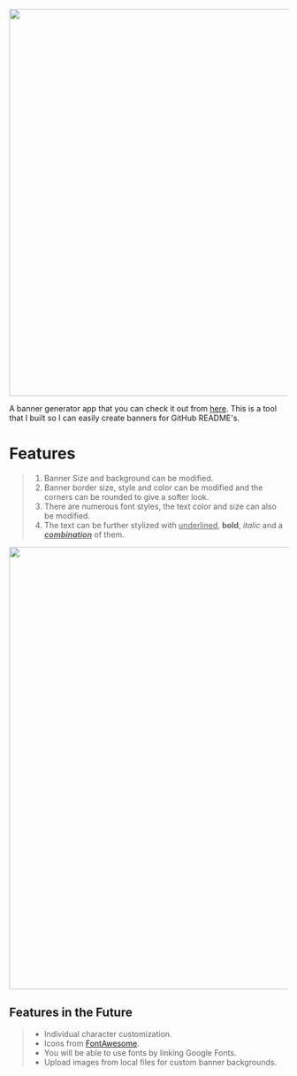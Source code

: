 <p align="center">
  <img src="https://github.com/user-attachments/assets/33990815-9f61-472f-bb4d-99d1b870b48f" width="700" />
</p>

A banner generator app that you can check it out from [here](https://denizsoyhan.github.io/bannerManor/).
This is a tool that I built so I can easily create banners for GitHub README's.  

# Features

> 1) Banner Size and background can be modified.
> 2) Banner border size, style and color can be modified and the corners can be rounded to give a softer look.
> 3) There are numerous font styles, the text color and size can also be modified.
> 4) The text can be further stylized with <ins>underlined</ins>, **bold**, *italic* and a **<ins>*combination*</ins>** of them.

<p align="center">
<img src="https://github.com/user-attachments/assets/0d870d5f-8e68-47ac-82e8-eb3d36e805b7" width="800" />
</p>


 ## Features in the Future
> * Individual character customization.
> * Icons from [FontAwesome](https://fontawesome.com/).
> * You will be able to use fonts by linking Google Fonts.
> * Upload images from local files for custom banner backgrounds.
